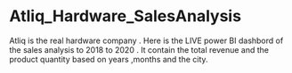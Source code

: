 # Atliq_Hardware_SalesAnalysis
Atliq is the real hardware company . Here is the LIVE power BI  dashbord of the sales analysis to 2018 to 2020 . It contain the total revenue and the product quantity based on years ,months and the city.
